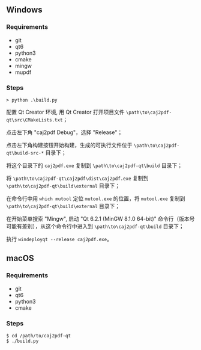## Windows

### Requirements

- git
- qt6
- python3
- cmake
- mingw
- mupdf

### Steps

```shell
> python .\build.py
```

配置 Qt Creator 环境, 用 Qt Creator 打开项目文件 `\path\to\caj2pdf-qt\src\CMakeLists.txt`；

点击左下角 "caj2pdf Debug"，选择 "Release"；

点击左下角构建按钮开始构建，生成的可执行文件位于 `\path\to\caj2pdf-qt\build-src-*` 目录下；

将这个目录下的 `caj2pdf.exe` 复制到 `\path\to\caj2pdf-qt\build` 目录下；

将 `\path\to\caj2pdf-qt\caj2pdf\dist\caj2pdf.exe` 复制到 `\path\to\caj2pdf-qt\build\external` 目录下；

在命令行中用 `which mutool` 定位 `mutool.exe` 的位置，将 `mutool.exe` 复制到 `\path\to\caj2pdf-qt\build\external` 目录下；

在开始菜单搜索 "Mingw", 启动 "Qt 6.2.1 (MinGW 8.1.0 64-bit)" 命令行（版本号可能有差别），从这个命令行中进入到 `\path\to\caj2pdf-qt\build` 目录下；

执行 `windeployqt --release caj2pdf.exe`。

## macOS

### Requirements

- git
- qt6
- python3
- cmake

### Steps

```shell
$ cd /path/to/caj2pdf-qt
$ ./build.py
```
